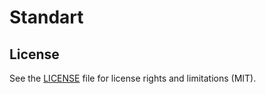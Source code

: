 # Standart

## License

See the [LICENSE](LICENSE.md) file for license rights and limitations (MIT).
